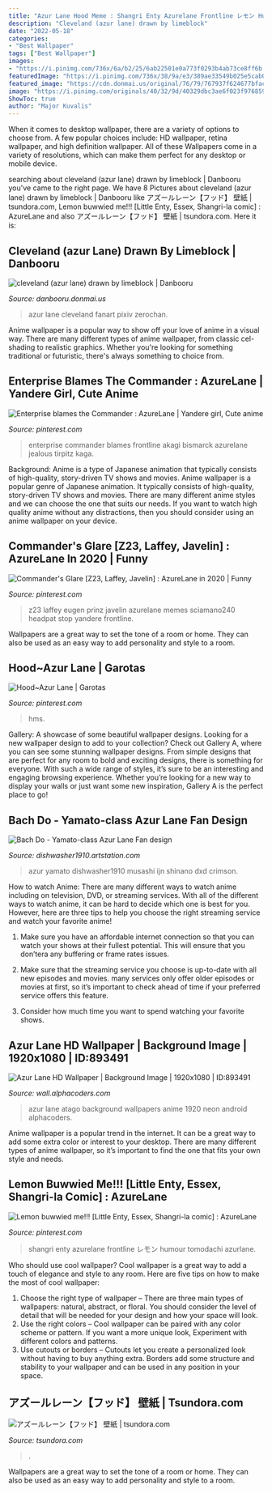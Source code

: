 ```yaml
---
title: "Azur Lane Hood Meme : Shangri Enty Azurelane Frontline レモン Humour Tomodachi Azurlane"
description: "Cleveland (azur lane) drawn by limeblock"
date: "2022-05-18"
categories:
- "Best Wallpaper"
tags: ["Best Wallpaper"]
images:
- "https://i.pinimg.com/736x/6a/b2/25/6ab22501e0a773f0293b4ab73ce8ff6b.jpg"
featuredImage: "https://i.pinimg.com/736x/38/9a/e3/389ae33549b025e5cab0a5dc06516400.jpg"
featured_image: "https://cdn.donmai.us/original/76/79/767937f624677bfac33e40f459065742.jpg"
image: "https://i.pinimg.com/originals/40/32/9d/40329dbc3ae6f023f976859eb5d1d1d1.jpg"
ShowToc: true
author: "Major Kuvalis"
---
```



When it comes to desktop wallpaper, there are a variety of options to choose from. A few popular choices include: HD wallpaper, retina wallpaper, and high definition wallpaper. All of these Wallpapers come in a variety of resolutions, which can make them perfect for any desktop or mobile device. 

	

		
searching about cleveland (azur lane) drawn by limeblock | Danbooru you've came to the right page. We have 8 Pictures about cleveland (azur lane) drawn by limeblock | Danbooru like アズールレーン【フッド】 壁紙 | tsundora.com, Lemon buwwied me!!! [Little Enty, Essex, Shangri-la comic] : AzureLane and also アズールレーン【フッド】 壁紙 | tsundora.com. Here it is:
		
    
## Cleveland (azur Lane) Drawn By Limeblock | Danbooru

<img loading=lazy src="https://cdn.donmai.us/original/76/79/767937f624677bfac33e40f459065742.jpg" onerror="this.onerror=null;this.src='https://tse2.mm.bing.net/th?id=OIP.dnk39iRne_rDPkD0WQZXQgHaLb&amp;pid=15.1';" alt="cleveland (azur lane) drawn by limeblock | Danbooru">

_Source: danbooru.donmai.us_

>azur lane cleveland fanart pixiv zerochan. 

	

Anime wallpaper is a popular way to show off your love of anime in a visual way. There are many different types of anime wallpaper, from classic cel-shading to realistic graphics. Whether you're looking for something traditional or futuristic, there's always something to choice from.

    
## Enterprise Blames The Commander : AzureLane | Yandere Girl, Cute Anime

<img loading=lazy src="https://i.pinimg.com/736x/6a/b2/25/6ab22501e0a773f0293b4ab73ce8ff6b.jpg" onerror="this.onerror=null;this.src='https://tse2.mm.bing.net/th?id=OIP.72iGVkFGLcteU5hubwId9wHaKd&amp;pid=15.1';" alt="Enterprise blames the Commander : AzureLane | Yandere girl, Cute anime">

_Source: pinterest.com_

>enterprise commander blames frontline akagi bismarck azurelane jealous tirpitz kaga. 

	

Background: Anime is a type of Japanese animation that typically consists of high-quality, story-driven TV shows and movies.
Anime wallpaper is a popular genre of Japanese animation. It typically consists of high-quality, story-driven TV shows and movies. There are many different anime styles and we can choose the one that suits our needs. If you want to watch high quality anime without any distractions, then you should consider using an anime wallpaper on your device.

    
## Commander&#039;s Glare [Z23, Laffey, Javelin] : AzureLane In 2020 | Funny

<img loading=lazy src="https://i.pinimg.com/736x/38/9a/e3/389ae33549b025e5cab0a5dc06516400.jpg" onerror="this.onerror=null;this.src='https://tse1.mm.bing.net/th?id=OIP.LRo-WXHsow_NUPz1t8c5EAHaKf&amp;pid=15.1';" alt="Commander&#039;s Glare [Z23, Laffey, Javelin] : AzureLane in 2020 | Funny">

_Source: pinterest.com_

>z23 laffey eugen prinz javelin azurelane memes sciamano240 headpat stop yandere frontline. 

	

Wallpapers are a great way to set the tone of a room or home. They can also be used as an easy way to add personality and style to a room.

    
## Hood~Azur Lane | Garotas

<img loading=lazy src="https://i.pinimg.com/originals/40/32/9d/40329dbc3ae6f023f976859eb5d1d1d1.jpg" onerror="this.onerror=null;this.src='https://tse3.mm.bing.net/th?id=OIP.NRSP3MG_m_wEzuFnzL1SJwAAAA&amp;pid=15.1';" alt="Hood~Azur Lane | Garotas">

_Source: pinterest.com_

>hms. 

	

Gallery: A showcase of some beautiful wallpaper designs.
Looking for a new wallpaper design to add to your collection? Check out Gallery A, where you can see some stunning wallpaper designs. From simple designs that are perfect for any room to bold and exciting designs, there is something for everyone. With such a wide range of styles, it’s sure to be an interesting and engaging browsing experience. Whether you’re looking for a new way to display your walls or just want some new inspiration, Gallery A is the perfect place to go!





	
	
    
## Bach Do - Yamato-class Azur Lane Fan Design

<img loading=lazy src="https://cdna.artstation.com/p/assets/images/images/020/701/442/medium/bach-do-yamatos2-2.jpg?1568825936" onerror="this.onerror=null;this.src='https://tse4.mm.bing.net/th?id=OIP.eQE5mOVFpRSSV2KUh1FgdAHaFk&amp;pid=15.1';" alt="Bach Do - Yamato-class Azur Lane Fan design">

_Source: dishwasher1910.artstation.com_

>azur yamato dishwasher1910 musashi ijn shinano dxd crimson. 

	

How to watch Anime: There are many different ways to watch anime including on television, DVD, or streaming services.
With all of the different ways to watch anime, it can be hard to decide which one is best for you. However, here are three tips to help you choose the right streaming service and watch your favorite anime!
1. Make sure you have an affordable internet connection so that you can watch your shows at their fullest potential. This will ensure that you don’tera any buffering or frame rates issues.

2. Make sure that the streaming service you choose is up-to-date with all new episodes and movies. many services only offer older episodes or movies at first, so it’s important to check ahead of time if your preferred service offers this feature.

3. Consider how much time you want to spend watching your favorite shows.

    
## Azur Lane HD Wallpaper | Background Image | 1920x1080 | ID:893491

<img loading=lazy src="https://images8.alphacoders.com/893/thumb-1920-893491.png" onerror="this.onerror=null;this.src='https://tse2.mm.bing.net/th?id=OIP.NazVaVLa4bTVtW8lgnSQdQHaEK&amp;pid=15.1';" alt="Azur Lane HD Wallpaper | Background Image | 1920x1080 | ID:893491">

_Source: wall.alphacoders.com_

>azur lane atago background wallpapers anime 1920 neon android alphacoders. 

	

Anime wallpaper is a popular trend in the internet. It can be a great way to add some extra color or interest to your desktop. There are many different types of anime wallpaper, so it’s important to find the one that fits your own style and needs.

    
## Lemon Buwwied Me!!! [Little Enty, Essex, Shangri-la Comic] : AzureLane

<img loading=lazy src="https://i.pinimg.com/736x/0a/7b/25/0a7b25d543fe4e20bfcb1e709680d1e5.jpg" onerror="this.onerror=null;this.src='https://tse1.mm.bing.net/th?id=OIP.6svTTQg1ckm_ZJ-6LPUswwAAAA&amp;pid=15.1';" alt="Lemon buwwied me!!! [Little Enty, Essex, Shangri-la comic] : AzureLane">

_Source: pinterest.com_

>shangri enty azurelane frontline レモン humour tomodachi azurlane. 

	

Who should use cool wallpaper?
Cool wallpaper is a great way to add a touch of elegance and style to any room. Here are five tips on how to make the most of cool wallpaper: 
1) Choose the right type of wallpaper – There are three main types of wallpapers: natural, abstract, or floral. You should consider the level of detail that will be needed for your design and how your space will look. 
2) Use the right colors – Cool wallpaper can be paired with any color scheme or pattern. If you want a more unique look, Experiment with different colors and patterns. 
3) Use cutouts or borders – Cutouts let you create a personalized look without having to buy anything extra. Borders add some structure and stability to your wallpaper and can be used in any position in your space.

    
## アズールレーン【フッド】 壁紙 | Tsundora.com

<img loading=lazy src="https://tsundora.com/image/2018/09/azur_lane_1679.jpg" onerror="this.onerror=null;this.src='https://tse2.mm.bing.net/th?id=OIP.NVq8i3feUESlgN9g-WxPTwHaKb&amp;pid=15.1';" alt="アズールレーン【フッド】 壁紙 | tsundora.com">

_Source: tsundora.com_

>. 

	

Wallpapers are a great way to set the tone of a room or home. They can also be used as an easy way to add personality and style to a room.

